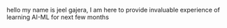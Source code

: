 hello my name is jeel gajera, I am here to provide invaluable experience of learning AI-ML for next few months
